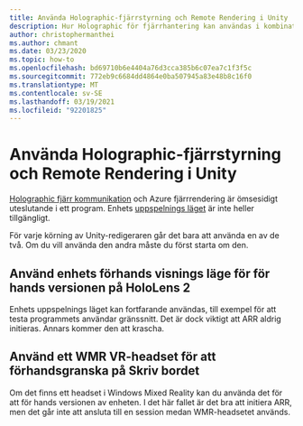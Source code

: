 ```yaml
---
title: Använda Holographic-fjärrstyrning och Remote Rendering i Unity
description: Hur Holographic för fjärrhantering kan användas i kombination med Azure-fjärrrendering
author: christophermanthei
ms.author: chmant
ms.date: 03/23/2020
ms.topic: how-to
ms.openlocfilehash: bd69710b6e4404a76d3cca385b6c07ea7c1f3f5c
ms.sourcegitcommit: 772eb9c6684dd4864e0ba507945a83e48b8c16f0
ms.translationtype: MT
ms.contentlocale: sv-SE
ms.lasthandoff: 03/19/2021
ms.locfileid: "92201825"
---
```

# <a name="use-holographic-remoting-and-remote-rendering-in-unity"></a>Använda Holographic-fjärrstyrning och Remote Rendering i Unity

[Holographic fjärr kommunikation](/windows/mixed-reality/holographic-remoting-player) och Azure fjärrrendering är ömsesidigt uteslutande i ett program. Enhets [uppspelnings läget](/windows/mixed-reality/unity-play-mode) är inte heller tillgängligt.

För varje körning av Unity-redigeraren går det bara att använda en av de två. Om du vill använda den andra måste du först starta om den.

## <a name="use-unity-play-mode-to-preview-on-hololens-2"></a>Använd enhets förhands visnings läge för för hands versionen på HoloLens 2

 Enhets uppspelnings läget kan fortfarande användas, till exempel för att testa programmets användar gränssnitt. Det är dock viktigt att ARR aldrig initieras. Annars kommer den att krascha.

## <a name="use-a-wmr-vr-headset-to-preview-on-desktop"></a>Använd ett WMR VR-headset för att förhandsgranska på Skriv bordet

Om det finns ett headset i Windows Mixed Reality kan du använda det för att för hands versionen av enheten. I det här fallet är det bra att initiera ARR, men det går inte att ansluta till en session medan WMR-headsetet används.